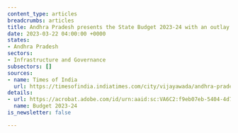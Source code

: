 ```yaml
---
content_type: articles
breadcrumbs: articles
title: Andhra Pradesh presents the State Budget 2023-24 with an outlay of $33.8 billion
date: 2023-03-22 04:00:00 +0000
states:
- Andhra Pradesh
sectors:
- Infrastructure and Governance
subsectors: []
sources:
- name: Times of India
  url: https://timesofindia.indiatimes.com/city/vijayawada/andhra-pradesh-tables-rs-2-79-lakh-crore-budget-focus-on-health-education/articleshow/98718701.cms
details:
- url: https://acrobat.adobe.com/id/urn:aaid:sc:VA6C2:f9eb07eb-5404-4d77-91e2-17f014a0eaa6
  name: Budget 2023-24
is_newsletter: false

---
```

